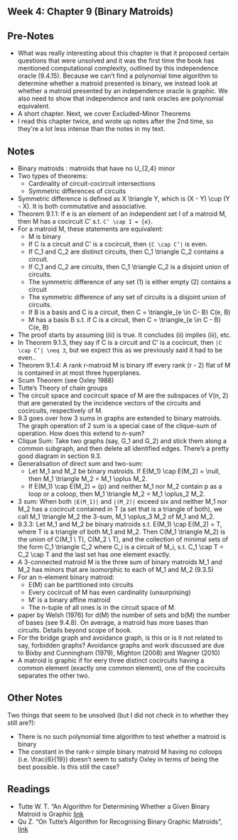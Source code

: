 ## Week 4: Chapter 9 (Binary Matroids)

## Pre-Notes
- What was really interesting about this chapter is that it proposed certain questions that were unsolved and it was the first time the book has mentioned computational complexity, outlined by this independence oracle (9.4.15). Because we can’t find a polynomial time algorithm to determine whether a matroid presented is binary, we instead look at whether a matroid presented by an independence oracle is graphic. We also need to show that independence and rank oracles are polynomial equivalent.
- A short chapter. Next, we cover Excluded-Minor Theorems
- I read this chapter twice, and wrote up notes after the 2nd time, so they're a lot less intense than the notes in my text.

## Notes
- Binary matroids : matroids that have no U_{2,4} minor
- Two types of theorems: 
    - Cardinality of circuit-cocircuit intersections
    - Symmetric differences of circuits
- Symmetric difference is defined as X \triangle Y, which is (X - Y) \cup (Y - X). It is both commutative and associative.
- Theorem 9.1.1: If e is an element of an independent set I of a matroid M, then M has a cocircuit C’ s.t. ```C’ \cap I = {e}```.
- For a matroid M, these statements are equivalent:
    - M is binary
    - If C is a circuit and C’ is a cocircuit, then ```{C \cap C’|``` is even.
    - If C_1 and C_2 are distinct circuits, then C_1 \triangle C_2 contains a circuit.
    - If C_1 and C_2 are circuits, then C_1 \triangle C_2 is a disjoint union of circuits.
    - The symmetric difference of any set (1) is either empty (2) contains a circuit
    - The symmetric difference of any set of circuits is a disjoint union of circuits.
    - If B is a basis and C is a circuit, then C = \triangle_{e \in C- B} C(e, B)
    - M has a basis B s.t. if C is a circuit, then C = \triangle_{e \in C - B} C(e, B)
- The proof starts by assuming (iii) is true. It concludes (ii) implies (iii), etc. 
- In Theorem 9.1.3, they say if C is a circuit and C’ is a cocircuit, then ```|C \cap C’| \neq 3```, but we expect this as we previously said it had to be even..
- Theorem 9.1.4: A rank r-matroid M is binary iff every rank (r - 2) flat of M is contained in at most three hyperplanes.
- Scum Theorem (see Oxley 1988)
- Tutte’s Theory of chain groups
- The circuit space and cocircuit space of M are the subspaces of V(n, 2) that are generated by the incidence vectors of the circuits and cocircuits, respectively of M.
- 9.3 goes over how 3 sums in graphs are extended to binary matroids. The graph operation of 2 sum is a special case of the clique-sum of operation. How does this extend to n-sum? 
- Clique Sum: Take two graphs (say, G_1 and G_2) and stick them along a common subgraph, and then delete all identified edges. There’s a pretty good diagram in section 9.3.
- Generalisation of direct sum and two-sum:
    - Let M_1 and M_2 be binary matroids. If E(M_1) \cap E(M_2) = \null, then M_1 \triangle M_2 = M_1 \oplus M_2.
    - If E(M_1) \cap E(M_2) = {p} and neither M_1 nor M_2 contain p as a loop or a coloop, then M_1 \triangle M_2 = M_1 \oplus_2 M_2.
- 3 sum: When both ```|E(M_1)|``` and ```|(M_2)|``` exceed six and neither M_1 nor M_2 has a cocircuit contained in T (a set that is a triangle of both), we call M_1 \triangle M_2 the 3-sum, M_1 \oplus_3 M_2 of M_1 and M_2.
- 9.3.3: Let M_1 and M_2 be binary matroids s.t. E(M_1) \cap E(M_2) = T, where T is a triangle of both M_1 and M_2. Then C(M_1 \triangle M_2) is the union of C(M_1 \ T), C(M_2 \ T), and the collection of minimal sets of the form C_1 \triangle C_2 where C_i is a circuit of M_i, s.t. C_1 \cap T = C_2 \cap T and the last set has one element exactly.
- A 3-connected matroid M is the three sum of binary matroids M_1 and M_2 has minors that are isomorphic to each of M_1 and M_2 (9.3.5)
- For an n-element binary matroid:
    - E(M) can be partitioned into circuits
    - Every cocircuit of M has even cardinality (unsurprising)
    - M’ is a binary affine matroid
    - The n-tuple of all ones is in the circuit space of M.
- paper by Welsh (1976) for d(M) the number of sets and b(M) the number of bases (see 9.4.8). On average, a matroid has more bases than circuits. Details beyond scope of book.
- For the bridge graph and avoidance graph, is this or is it not related to say, forbidden graphs? Avoidance graphs and work discussed are due to Bixby and Cunningham (1979), Mighton (2008) and Wagner (2010)
- A matroid is graphic if for eery three distinct cocircuits having a common element (exactly one common element), one of the cocircuits separates the other two.

## Other Notes
Two things that seem to be unsolved (but I did not check in to whether they still are?):
- There is no such polynomial time algorithm to test whether a matroid is binary
- The constant in the rank-r simple binary matroid M having no coloops (i.e. \frac{6}{19}) doesn’t seem to satisfy Oxley in terms of being the best possible. Is this still the case?

## Readings
- Tutte W. T. “An Algorithm for Determining Whether a Given Binary Matroid is Graphic [link](https://www.ams.org/journals/proc/1960-011-06/S0002-9939-1960-0117173-5/S0002-9939-1960-0117173-5.pdf)
- Qu Z. “On Tutte’s Algorithm for Recognising Binary Graphic Matroids”, [link](https://h3turing.vmhost.psu.edu/mspapers/sources/zhaoxia-qu.pdf)
